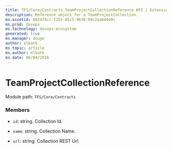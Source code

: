 ```yaml
---
title: TFS/Core/Contracts TeamProjectCollectionReference API | Extensions for Visual Studio Team Services
description: Reference object for a TeamProjectCollection.
ms.assetid: 682474cc-f255-85c5-9636-09c2aa644e9c
ms.prod: devops
ms.technology: devops-ecosystem
generated: true
ms.manager: douge
author: elbatk
ms.topic: article
ms.author: elbatk
ms.date: 08/04/2016
---
```


# TeamProjectCollectionReference

Module path: `TFS/Core/Contracts`


### Members

* `id`: string. Collection Id.

* `name`: string. Collection Name.

* `url`: string. Collection REST Url.

